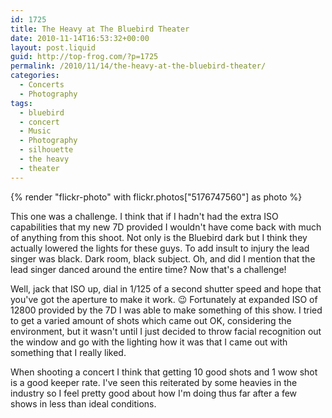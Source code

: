```yaml
---
id: 1725
title: The Heavy at The Bluebird Theater
date: 2010-11-14T16:53:32+00:00
layout: post.liquid
guid: http://top-frog.com/?p=1725
permalink: /2010/11/14/the-heavy-at-the-bluebird-theater/
categories:
  - Concerts
  - Photography
tags:
  - bluebird
  - concert
  - Music
  - Photography
  - silhouette
  - the heavy
  - theater
---
```

{% render "flickr-photo" with flickr.photos["5176747560"] as photo %}

This one was a challenge. I think that if I hadn't had the extra ISO capabilities that my new 7D provided I wouldn't have come back with much of anything from this shoot. Not only is the Bluebird dark but I think they actually lowered the lights for these guys. To add insult to injury the lead singer was black. Dark room, black subject. Oh, and did I mention that the lead singer danced around the entire time? Now that's a challenge!

Well, jack that ISO up, dial in 1/125 of a second shutter speed and hope that you've got the aperture to make it work. 😉 Fortunately at expanded ISO of 12800 provided by the 7D I was able to make something of this show. I tried to get a varied amount of shots which came out OK, considering the environment, but it wasn't until I just decided to throw facial recognition out the window and go with the lighting how it was that I came out with something that I really liked.

When shooting a concert I think that getting 10 good shots and 1 wow shot is a good keeper rate. I've seen this reiterated by some heavies in the industry so I feel pretty good about how I'm doing thus far after a few shows in less than ideal conditions. 
